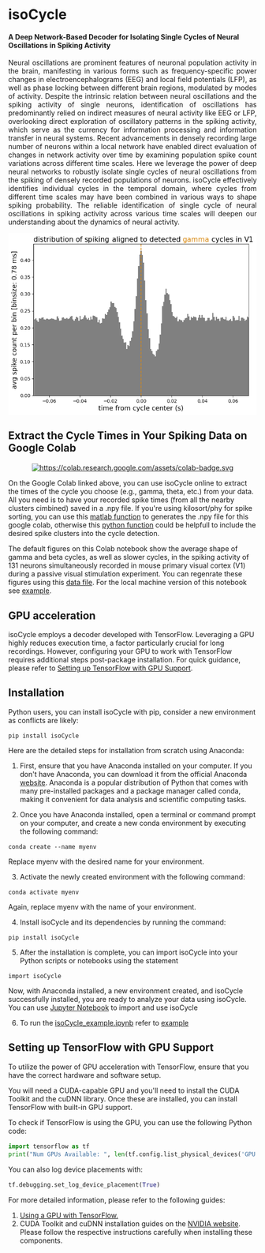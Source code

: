 # isoCycle
#### A Deep Network-Based Decoder for Isolating Single Cycles of Neural Oscillations in Spiking Activity

<p align="justify">
Neural oscillations are prominent features of neuronal population activity in the brain, manifesting in various forms such as frequency-specific power changes in electroencephalograms (EEG) and local field potentials (LFP), as well as phase locking between different brain regions, modulated by modes of activity. Despite the intrinsic relation between neural oscillations and the spiking activity of single neurons, identification of oscillations has predominantly relied on indirect measures of neural activity like EEG or LFP, overlooking direct exploration of oscillatory patterns in the spiking activity, which serve as the currency for information processing and information transfer in neural systems. Recent advancements in densely recording large number of neurons within a local network have enabled direct evaluation of changes in network activity over time by examining population spike count variations across different time scales. Here we leverage the power of deep neural networks to robustly isolate single cycles of neural oscillations from the spiking of densely recorded populations of neurons. isoCycle effectively identifies individual cycles in the temporal domain, where cycles from different time scales may have been combined in various ways to shape spiking probability. The reliable identification of single cycle of neural oscillations in spiking activity across various time scales will deepen our understanding about the dynamics of neural activity.
</p>

<p align="center">
  <img alt="https://github.com/esiabri/isoCycle/blob/main/isoCycle/files/gammaCycleAvgShape.png" src="https://github.com/esiabri/isoCycle/blob/main/isoCycle/files/gammaCycleAvgShape.png" align="center" style="pointer-events: auto;" width="600px"/>
</a>

## Extract the Cycle Times in Your Spiking Data on Google Colab
<p align="center">
<a class="new-tab-link" href="https://colab.research.google.com/github/esiabri/isoCycle/blob/main/isoCycle_yourData_Colab.ipynb" target="_blank" style="pointer-events: none;">
  <img alt="https://colab.research.google.com/assets/colab-badge.svg" src="https://colab.research.google.com/assets/colab-badge.svg" align="center" style="pointer-events: auto;" width="250px"/>
</a>

On the Google Colab linked above, you can use isoCycle online to extract the times of the cycle you choose (e.g., gamma, theta, etc.) from your data. All you need is to have your recorded spike times (from all the nearby clusters cimbined) saved in a .npy file. If you're using kilosort/phy for spike sorting, you can use this [matlab function](https://github.com/esiabri/isoCycle/blob/main/isoCycle/files/isoCycleInput_build.m) to generates the .npy file for this google colab, otherwise this [python function](https://github.com/esiabri/isoCycle/blob/main/isoCycle/decoder.py#L646) could be helpfull to include the desired spike clusters into the cycle detection.</p>

The default figures on this Colab notebook show the average shape of gamma and beta cycles, as well as slower cycles, in the spiking activity of 131 neurons simultaneously recorded in mouse primary visual cortex (V1) during a passive visual stimulation experiment. You can regenrate these figures using this [data file](). For the local machine version of this notebook see [example](https://github.com/esiabri/isoCycle/tree/main/isoCycle/example).</p>

## GPU acceleration
isoCycle employs a decoder developed with TensorFlow. Leveraging a GPU highly reduces execution time, a factor particularly crucial for long recordings. However, configuring your GPU to work with TensorFlow requires additional steps post-package installation. For quick guidance, please refer to [Setting up TensorFlow with GPU Support](#setting-up-tensorflow-with-gpu-support). 
    
## Installation
<p>
Python users, you can install isoCycle with pip, consider a new environment as conflicts are likely:

```buildoutcfg
pip install isoCycle
```

Here are the detailed steps for installation from scratch using Anaconda:

1. First, ensure that you have Anaconda installed on your computer. If you don't have Anaconda, you can download it from the official Anaconda [website](https://www.anaconda.com/downloads). Anaconda is a popular distribution of Python that comes with many pre-installed packages and a package manager called conda, making it convenient for data analysis and scientific computing tasks.

2. Once you have Anaconda installed, open a terminal or command prompt on your computer, and create a new conda environment by executing the following command:
```buildoutcfg
conda create --name myenv
```
Replace myenv with the desired name for your environment.

3. Activate the newly created environment with the following command:
```buildoutcfg
conda activate myenv
```
Again, replace myenv with the name of your environment.

4. Install isoCycle and its dependencies by running the command:
```buildoutcfg
pip install isoCycle
```
5. After the installation is complete, you can import isoCycle into your Python scripts or notebooks using the statement
```buildoutcfg
import isoCycle
```

Now, with Anaconda installed, a new environment created, and isoCycle successfully installed, you are ready to analyze your data using isoCycle. You can use [Jupyter Notebook](https://jupyter.org/try-jupyter/retro/notebooks/?path=notebooks/Intro.ipynb) to import and use isoCycle
  
6. To run the [isoCycle_example.ipynb](https://github.com/esiabri/isoCycle/blob/main/example/isoCycle_example.ipynb) refer to [example](https://github.com/esiabri/isoCycle/tree/main/isoCycle/example)
</p>

## Setting up TensorFlow with GPU Support

To utilize the power of GPU acceleration with TensorFlow, ensure that you have the correct hardware and software setup. 

You will need a CUDA-capable GPU and you'll need to install the CUDA Toolkit and the cuDNN library. Once these are installed, you can install TensorFlow with built-in GPU support.

To check if TensorFlow is using the GPU, you can use the following Python code:

```python
import tensorflow as tf
print("Num GPUs Available: ", len(tf.config.list_physical_devices('GPU')))
```
  
You can also log device placements with:
  
```python
tf.debugging.set_log_device_placement(True)
```
  
For more detailed information, please refer to the following guides:

1. [Using a GPU with TensorFlow.](https://www.tensorflow.org/guide/gpu)
2. CUDA Toolkit and cuDNN installation guides on the [NVIDIA website](https://developer.nvidia.com/cuda-toolkit).
Please follow the respective instructions carefully when installing these components.
